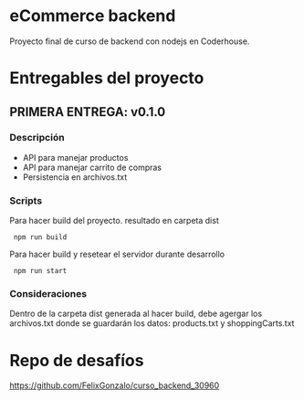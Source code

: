 # eCommerce backend

Proyecto final de curso de backend con nodejs en Coderhouse.

# Entregables del proyecto

## PRIMERA ENTREGA: v0.1.0

### Descripción

- API para manejar productos
- API para manejar carrito de compras
- Persistencia en archivos.txt

### Scripts

Para hacer build del proyecto. resultado en carpeta dist

` npm run build`

Para hacer build y resetear el servidor durante desarrollo

` npm run start`

### Consideraciones

Dentro de la carpeta dist generada al hacer build, debe agergar los archivos.txt donde se guardarán los datos: products.txt y shoppingCarts.txt

# Repo de desafíos

https://github.com/FelixGonzalo/curso_backend_30960
